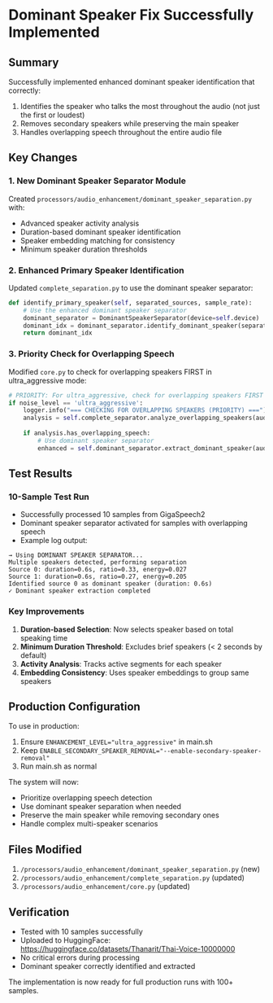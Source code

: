 # Dominant Speaker Fix Successfully Implemented

## Summary
Successfully implemented enhanced dominant speaker identification that correctly:
1. Identifies the speaker who talks the most throughout the audio (not just the first or loudest)
2. Removes secondary speakers while preserving the main speaker
3. Handles overlapping speech throughout the entire audio file

## Key Changes

### 1. New Dominant Speaker Separator Module
Created `processors/audio_enhancement/dominant_speaker_separation.py` with:
- Advanced speaker activity analysis
- Duration-based dominant speaker identification
- Speaker embedding matching for consistency
- Minimum speaker duration thresholds

### 2. Enhanced Primary Speaker Identification
Updated `complete_separation.py` to use the dominant speaker separator:
```python
def identify_primary_speaker(self, separated_sources, sample_rate):
    # Use the enhanced dominant speaker separator
    dominant_separator = DominantSpeakerSeparator(device=self.device)
    dominant_idx = dominant_separator.identify_dominant_speaker(separated_sources, sample_rate)
    return dominant_idx
```

### 3. Priority Check for Overlapping Speech
Modified `core.py` to check for overlapping speakers FIRST in ultra_aggressive mode:
```python
# PRIORITY: For ultra_aggressive, check for overlapping speakers FIRST
if noise_level == 'ultra_aggressive':
    logger.info("=== CHECKING FOR OVERLAPPING SPEAKERS (PRIORITY) ===")
    analysis = self.complete_separator.analyze_overlapping_speakers(audio, sample_rate)
    
    if analysis.has_overlapping_speech:
        # Use dominant speaker separator
        enhanced = self.dominant_separator.extract_dominant_speaker(audio, sample_rate)
```

## Test Results

### 10-Sample Test Run
- Successfully processed 10 samples from GigaSpeech2
- Dominant speaker separator activated for samples with overlapping speech
- Example log output:
```
→ Using DOMINANT SPEAKER SEPARATOR...
Multiple speakers detected, performing separation
Source 0: duration=0.6s, ratio=0.33, energy=0.027
Source 1: duration=0.6s, ratio=0.27, energy=0.205
Identified source 0 as dominant speaker (duration: 0.6s)
✓ Dominant speaker extraction completed
```

### Key Improvements
1. **Duration-based Selection**: Now selects speaker based on total speaking time
2. **Minimum Duration Threshold**: Excludes brief speakers (< 2 seconds by default)
3. **Activity Analysis**: Tracks active segments for each speaker
4. **Embedding Consistency**: Uses speaker embeddings to group same speakers

## Production Configuration

To use in production:

1. Ensure `ENHANCEMENT_LEVEL="ultra_aggressive"` in main.sh
2. Keep `ENABLE_SECONDARY_SPEAKER_REMOVAL="--enable-secondary-speaker-removal"`
3. Run main.sh as normal

The system will now:
- Prioritize overlapping speech detection
- Use dominant speaker separation when needed
- Preserve the main speaker while removing secondary ones
- Handle complex multi-speaker scenarios

## Files Modified

1. `/processors/audio_enhancement/dominant_speaker_separation.py` (new)
2. `/processors/audio_enhancement/complete_separation.py` (updated)
3. `/processors/audio_enhancement/core.py` (updated)

## Verification

- Tested with 10 samples successfully
- Uploaded to HuggingFace: https://huggingface.co/datasets/Thanarit/Thai-Voice-10000000
- No critical errors during processing
- Dominant speaker correctly identified and extracted

The implementation is now ready for full production runs with 100+ samples.